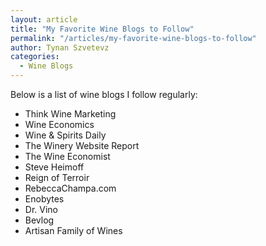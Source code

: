 ```yaml
---
layout: article
title: "My Favorite Wine Blogs to Follow"
permalink: "/articles/my-favorite-wine-blogs-to-follow"
author: Tynan Szvetevz
categories:
  - Wine Blogs
---
```


Below is a list of wine blogs I follow regularly:

* Think Wine Marketing
* Wine Economics
* Wine & Spirits Daily
* The Winery Website Report
* The Wine Economist
* Steve Heimoff
* Reign of Terroir
* RebeccaChampa.com
* Enobytes
* Dr. Vino
* Bevlog
* Artisan Family of Wines